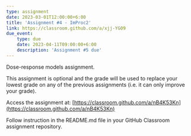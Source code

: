 ```yaml
---
type: assignment
date: 2023-03-01T12:00:00+6:00
title: 'Assignment #4 - ImProc2'
link: https://classroom.github.com/a/xjj-YG09
due_event: 
    type: due
    date: 2023-04-11T09:00:00+6:00
    description: 'Assignment #5 due'
---
```

Dose-response models assignment.  

This assignment is optional and the grade will be used to replace your lowest grade on any of the previous assignments (i.e. it can only improve your grade).  

Access the assignment at: [https://classroom.github.com/a/nB4K53Kn](https://classroom.github.com/a/nB4K53Kn)  

Follow instruction in the README.md file in your GitHub Classroom assignment repository.
